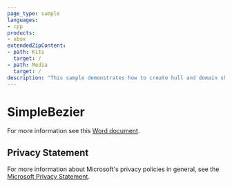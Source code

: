 ```yaml
---
page_type: sample
languages:
- cpp
products:
- xbox
extendedZipContent:
- path: Kits
  target: /
- path: Media
  target: /
description: "This sample demonstrates how to create hull and domain shaders to draw a tessellated Bezier surface representing a Mobius strip for DirectX 11 on Xbox One."
---
```


# SimpleBezier

For more information see this [Word document](https://github.com/microsoft/Xbox-ATG-Samples/blob/master/XDKSamples/IntroGraphics/SimpleBezier/Readme.docx).

## Privacy Statement

For more information about Microsoft's privacy policies in general, see the [Microsoft Privacy Statement](https://privacy.microsoft.com/privacystatement/).
